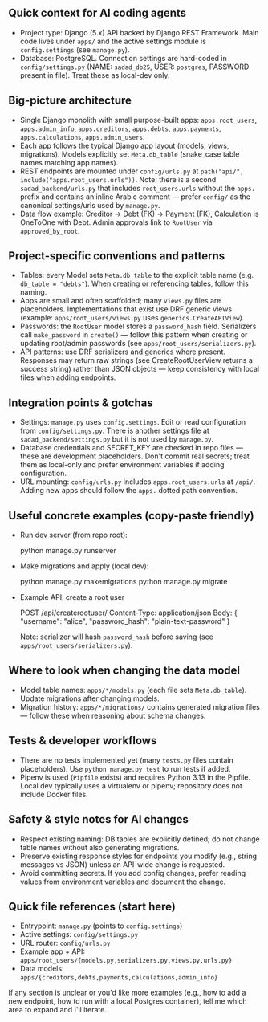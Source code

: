 ## Quick context for AI coding agents

- Project type: Django (5.x) API backed by Django REST Framework. Main code lives under `apps/` and the active settings module is `config.settings` (see `manage.py`).
- Database: PostgreSQL. Connection settings are hard-coded in `config/settings.py` (NAME: `sadad_db25`, USER: `postgres`, PASSWORD present in file). Treat these as local-dev only.

## Big-picture architecture

- Single Django monolith with small purpose-built apps: `apps.root_users`, `apps.admin_info`, `apps.creditors`, `apps.debts`, `apps.payments`, `apps.calculations`, `apps.admin_users`.
- Each app follows the typical Django app layout (models, views, migrations). Models explicitly set `Meta.db_table` (snake_case table names matching app names).
- REST endpoints are mounted under `config/urls.py` at `path("api/", include("apps.root_users.urls"))`. Note: there is a second `sadad_backend/urls.py` that includes `root_users.urls` without the `apps.` prefix and contains an inline Arabic comment — prefer `config/` as the canonical settings/urls used by `manage.py`.
- Data flow example: Creditor -> Debt (FK) -> Payment (FK), Calculation is OneToOne with Debt. Admin approvals link to `RootUser` via `approved_by_root`.

## Project-specific conventions and patterns

- Tables: every Model sets `Meta.db_table` to the explicit table name (e.g. `db_table = "debts"`). When creating or referencing tables, follow this naming.
- Apps are small and often scaffolded; many `views.py` files are placeholders. Implementations that exist use DRF generic views (example: `apps/root_users/views.py` uses `generics.CreateAPIView`).
- Passwords: the `RootUser` model stores a `password_hash` field. Serializers call `make_password` in `create()` — follow this pattern when creating or updating root/admin passwords (see `apps/root_users/serializers.py`).
- API patterns: use DRF serializers and generics where present. Responses may return raw strings (see CreateRootUserView returns a success string) rather than JSON objects — keep consistency with local files when adding endpoints.

## Integration points & gotchas

- Settings: `manage.py` uses `config.settings`. Edit or read configuration from `config/settings.py`. There is another settings file at `sadad_backend/settings.py` but it is not used by `manage.py`.
- Database credentials and SECRET_KEY are checked in repo files — these are development placeholders. Don't commit real secrets; treat them as local-only and prefer environment variables if adding configuration.
- URL mounting: `config/urls.py` includes `apps.root_users.urls` at `/api/`. Adding new apps should follow the `apps.` dotted path convention.

## Useful concrete examples (copy-paste friendly)

- Run dev server (from repo root):

  python manage.py runserver

- Make migrations and apply (local dev):

  python manage.py makemigrations
  python manage.py migrate

- Example API: create a root user

  POST /api/createrootuser/
  Content-Type: application/json
  Body: { "username": "alice", "password_hash": "plain-text-password" }

  Note: serializer will hash `password_hash` before saving (see `apps/root_users/serializers.py`).

## Where to look when changing the data model

- Model table names: `apps/*/models.py` (each file sets `Meta.db_table`). Update migrations after changing models.
- Migration history: `apps/*/migrations/` contains generated migration files — follow these when reasoning about schema changes.

## Tests & developer workflows

- There are no tests implemented yet (many `tests.py` files contain placeholders). Use `python manage.py test` to run tests if added.
- Pipenv is used (`Pipfile` exists) and requires Python 3.13 in the Pipfile. Local dev typically uses a virtualenv or pipenv; repository does not include Docker files.

## Safety & style notes for AI changes

- Respect existing naming: DB tables are explicitly defined; do not change table names without also generating migrations.
- Preserve existing response styles for endpoints you modify (e.g., string messages vs JSON) unless an API-wide change is requested.
- Avoid committing secrets. If you add config changes, prefer reading values from environment variables and document the change.

## Quick file references (start here)

- Entrypoint: `manage.py` (points to `config.settings`)
- Active settings: `config/settings.py`
- URL router: `config/urls.py`
- Example app + API: `apps/root_users/{models.py,serializers.py,views.py,urls.py}`
- Data models: `apps/{creditors,debts,payments,calculations,admin_info}`

If any section is unclear or you'd like more examples (e.g., how to add a new endpoint, how to run with a local Postgres container), tell me which area to expand and I'll iterate.
